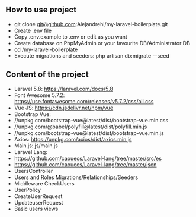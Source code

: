 ## How to use project

- git clone git@github.com:Alejandrehl/my-laravel-boilerplate.git
- Create .env file
- Copy .env.example to .env or edit as you want
- Create database on PhpMyAdmin or your favourite DB/Administrator DB
- cd /my-laravel-boilerplate
- Execute migrations and seeders: php artisan db:migrate --seed 

## Content of the project

- Laravel 5.8: https://laravel.com/docs/5.8
- Font Awesome 5.7.2: https://use.fontawesome.com/releases/v5.7.2/css/all.css
- Vue JS: https://cdn.jsdelivr.net/npm/vue
- Bootstrap Vue: 
- //unpkg.com/bootstrap-vue@latest/dist/bootstrap-vue.min.css
- //unpkg.com/@babel/polyfill@latest/dist/polyfill.min.js
- //unpkg.com/bootstrap-vue@latest/dist/bootstrap-vue.min.js
- Axios: https://unpkg.com/axios/dist/axios.min.js
- Main.js: js/main.js
- Laravel Lang:
- https://github.com/caouecs/Laravel-lang/tree/master/src/es
- https://github.com/caouecs/Laravel-lang/tree/master/json
- UsersController
- Users and Roles Migrations/Relationships/Seeders
- Middleware CheckUsers
- UserPolicy
- CreateUserRequest
- UpdateuserRequest 
- Basic users views 

